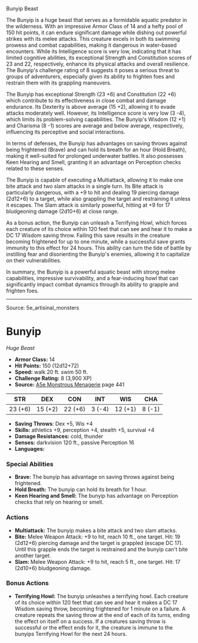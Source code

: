 <MonsterName/>Bunyip</MonsterName>
<CreatureType/>Beast</CreatureType>

<summary>The Bunyip is a huge beast that serves as a formidable aquatic predator in the wilderness. With an impressive Armor Class of 14 and a hefty pool of 150 hit points, it can endure significant damage while dishing out powerful strikes with its melee attacks. This creature excels in both its swimming prowess and combat capabilities, making it dangerous in water-based encounters. While its Intelligence score is very low, indicating that it has limited cognitive abilities, its exceptional Strength and Constitution scores of 23 and 22, respectively, enhance its physical attacks and overall resilience. The Bunyip's challenge rating of 8 suggests it poses a serious threat to groups of adventurers, especially given its ability to frighten foes and restrain them with its grappling maneuvers. </summary>

<detail>

The Bunyip has exceptional Strength (23 +6) and Constitution (22 +6) which contribute to its effectiveness in close combat and damage endurance. Its Dexterity is above average (15 +2), allowing it to evade attacks moderately well. However, its Intelligence score is very low (3 -4), which limits its problem-solving capabilities. The Bunyip's Wisdom (12 +1) and Charisma (8 -1) scores are average and below average, respectively, influencing its perceptive and social interactions.

In terms of defenses, the Bunyip has advantages on saving throws against being frightened (Brave) and can hold its breath for an hour (Hold Breath), making it well-suited for prolonged underwater battles. It also possesses Keen Hearing and Smell, granting it an advantage on Perception checks related to these senses.

The Bunyip is capable of executing a Multiattack, allowing it to make one bite attack and two slam attacks in a single turn. Its Bite attack is particularly dangerous, with a +9 to hit and dealing 19 piercing damage (2d12+6) to a target, while also grappling the target and restraining it unless it escapes. The Slam attack is similarly powerful, hitting at +9 for 17 bludgeoning damage (2d10+6) at close range.

As a bonus action, the Bunyip can unleash a Terrifying Howl, which forces each creature of its choice within 120 feet that can see and hear it to make a DC 17 Wisdom saving throw. Failing this save results in the creature becoming frightened for up to one minute, while a successful save grants immunity to this effect for 24 hours. This ability can turn the tide of battle by instilling fear and disorienting the Bunyip's enemies, allowing it to capitalize on their vulnerabilities.

In summary, the Bunyip is a powerful aquatic beast with strong melee capabilities, impressive survivability, and a fear-inducing howl that can significantly impact combat dynamics through its ability to grapple and frighten foes.</detail>



---

Source: 5e_artisinal_monsters

# Bunyip

*Huge* *Beast*

- **Armor Class:** 14
- **Hit Points:** 150 (12d12+72)
- **Speed:** walk 20 ft. swim 50 ft.
- **Challenge Rating:** 8 (3,900 XP)
- **Source:** [A5e Monstrous Menagerie](https://enpublishingrpg.com/products/level-up-monstrous-menagerie-a5e) page 441

| STR | DEX | CON | INT | WIS | CHA |
| --- | --- | --- | --- | --- | --- |
| 23 (+6) | 15 (+2) | 22 (+6) | 3 (-4) | 12 (+1) | 8 (-1) |

- **Saving Throws**: Dex +5, Wis +4
- **Skills:** athletics +9, perception +4, stealth +5, survival +4
- **Damage Resistances:** cold, thunder
- **Senses:** darkvision 120 ft., passive Perception 16
- **Languages:** 

### Special Abilities

- **Brave:** The bunyip has advantage on saving throws against being frightened.
- **Hold Breath:** The bunyip can hold its breath for 1 hour.
- **Keen Hearing and Smell:** The bunyip has advantage on Perception checks that rely on hearing or smell.

### Actions

- **Multiattack:** The bunyip makes a bite attack and two slam attacks.
- **Bite:** Melee Weapon Attack: +9 to hit, reach 10 ft., one target. Hit: 19 (2d12+6) piercing damage  and the target is grappled (escape DC 17). Until this grapple ends  the target is restrained  and the bunyip can't bite another target.
- **Slam:** Melee Weapon Attack: +9 to hit, reach 5 ft., one target. Hit: 17 (2d10+6) bludgeoning damage.

### Bonus Actions

- **Terrifying Howl:** The bunyip unleashes a terrifying howl. Each creature of its choice within 120 feet that can see and hear it makes a DC 17 Wisdom saving throw, becoming frightened for 1 minute on a failure. A creature repeats the saving throw at the end of each of its turns, ending the effect on itself on a success. If a creatures saving throw is successful or the effect ends for it, the creature is immune to the bunyips Terrifying Howl for the next 24 hours.




